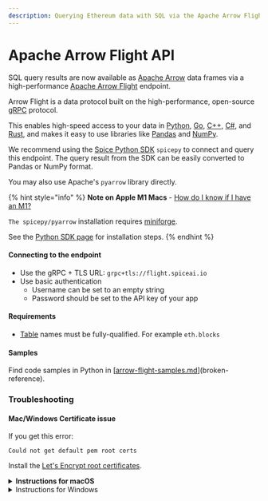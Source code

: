 ```yaml
---
description: Querying Ethereum data with SQL via the Apache Arrow Flight API
---
```


# Apache Arrow Flight API

SQL query results are now available as [Apache Arrow](https://arrow.apache.org) data frames via a high-performance [Apache Arrow Flight](https://arrow.apache.org/docs/format/Flight.html) endpoint.

Arrow Flight is a data protocol built on the high-performance, open-source [gRPC](https://grpc.io) protocol.

This enables high-speed access to your data in [Python](https://arrow.apache.org/docs/python/index.html), [Go](https://pkg.go.dev/github.com/apache/arrow/go/v8), [C++](https://arrow.apache.org/docs/cpp/index.html), [C#](https://github.com/apache/arrow/blob/master/csharp/README.md), and [Rust](https://docs.rs/arrow-flight/latest/arrow\_flight/), and makes it easy to use libraries like [Pandas](https://arrow.apache.org/docs/python/pandas.html) and [NumPy](https://arrow.apache.org/docs/python/numpy.html?highlight=numpy).

We recommend using the [Spice Python SDK](../../sdks/python-sdk/) `spicepy` to connect and query this endpoint. The query result from the SDK can be easily converted to Pandas or NumPy format.

You may also use Apache's `pyarrow` library directly.

{% hint style="info" %}
**Note on Apple M1 Macs** - [How do I know if I have an M1?](https://support.apple.com/en-us/HT211814)

`The spicepy/pyarrow` installation requires [miniforge](https://github.com/conda-forge/miniforge).

See the [Python SDK page](../../sdks/python-sdk/#m1-macs) for installation steps.
{% endhint %}

#### Connecting to the endpoint

* Use the gRPC + TLS URL: `grpc+tls://flight.spiceai.io`
* Use basic authentication
  * Username can be set to an empty string
  * Password should be set to the API key of your app

#### Requirements

* [Table](broken-reference/) names must be fully-qualified. For example `eth.blocks`

#### Samples

Find code samples in Python in \[[arrow-flight-samples.md](../../reference/arrow-flight-samples.md "mention")]\(broken-reference).

### Troubleshooting

#### Mac/Windows Certificate issue

If you get this error:

`Could not get default pem root certs`

Install the [Let's Encrypt root certificates](https://letsencrypt.org/certificates/).

<details>

<summary><strong>Instructions for macOS</strong></summary>

First download the `roots.pem` file from the Let's Encrypt server:

```bash
curl -Lo isrgrootx1.pem https://letsencrypt.org/certs/isrgrootx1.pem 
```

Before running your code/jupyter notebook the environment variable `GRPC_DEFAULT_SSL_ROOTS_FILE_PATH` must be set to the pem file path. If you are using command from a terminal this can be done from the folder containing `isrgrootx1.pem` with:

```bash
export GRPC_DEFAULT_SSL_ROOTS_FILE_PATH="$PWD/isrgrootx1.pem"
```

The `export` command will set this variable for this specific terminal and thus will need to be run every time you open a new terminal. Additionally you can add to your terminal profile.

Note that `$PWD` is a bash-specific variable that will be replaced by the current directory path. You can download the certificate file `isrgrootx1.pem` in a specific location and inform this path instead of `$PWD`.

</details>

<details>

<summary>Instructions for Windows</summary>

```powershell
@powershell -NoProfile -ExecutionPolicy unrestricted -Command ^
    (new-object System.Net.WebClient).Downloadfile( ^
        'https://letsencrypt.org/certs/isrgrootx1.pem', 'isrgrootx1.pem')
set GRPC_DEFAULT_SSL_ROOTS_FILE_PATH=%cd%\isrgrootx1.pem
```

</details>
